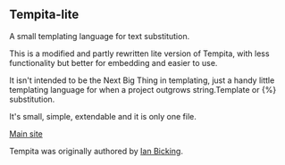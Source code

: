Tempita-lite
------------

A small templating language for text substitution.

This is a modified and partly rewritten lite version of Tempita,
with less functionality but better for embedding and easier to use.

It isn't intended to be the Next Big Thing in templating, just a
handy little templating language for when a project outgrows
string.Template or {%} substitution.

It's small, simple, extendable and it is only one file.

[Main site](https://github.com/tds333/tempita-lite)

Tempita was originally authored by [Ian Bicking](https://bitbucket.org/ianb).